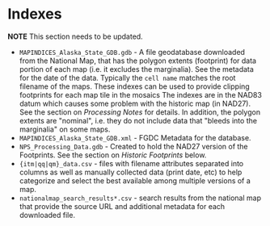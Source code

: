 # Indexes

**NOTE** This section needs to be updated.

* `MAPINDICES_Alaska_State_GDB.gdb` - A file geodatabase downloaded from the
  National Map, that has the polygon extents (footprint) for data portion of
  each map (i.e. it excludes the marginalia). See the metadata for the date
  of the data.  Typically the `cell name` matches the root filename of the maps.
  These indexes can be used to provide clipping footprints for each map tile
  in the mosaics  The indexes are in the NAD83 datum which causes some problem
  with the historic map (in NAD27).  See the section on _Processing Notes_ for
  details.  In addition, the polygon extents are "nominal", i.e. they do not
  include data that "bleeds into the marginalia" on some maps.
* `MAPINDICES_Alaska_State_GDB.xml` - FGDC Metadata for the database.
* `NPS_Processing_Data.gdb` - Created to hold the NAD27 version of the
  Footprints.  See the section on _Historic Footprints_ below.
* `{itm|qq|qm}_data.csv` - files with filename attributes separated into columns
  as well as manually collected data (print date, etc) to help categorize and
  select the best available among multiple versions of a map.
* `nationalmap_search_results*.csv` - search results from the national map
  that provide the source URL and additional metadata for each downloaded file.
